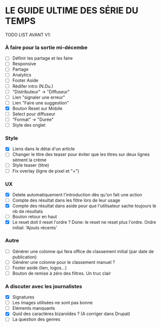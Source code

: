 # LE GUIDE ULTIME DES SÉRIE DU TEMPS ##

TODO LIST AVANT V1:

### À faire pour la sortie mi-décembe
- [ ] Définir les partage et les faire
- [ ] Responsive
- [ ] Partage
- [ ] Analytics
- [ ] Footer Aside
- [ ] Rédifer intro (N.Du.)
- [ ] "Distributeur" -> "Diffuseur"
- [ ] Lien "signaler une erreur"
- [ ] Lien "Faire une suggestion"
- [X] Bouton Reset sur Mobile
- [ ] Select pour diffuseur
- [ ] "Format" -> "Durée"
- [ ] Style des onglet

### Style
- [X] Liens dans le détai d'un article
- [ ] Changer le titre des teaser pour éviter que les titres sur deux lignes sèment la crème
- [ ] Style teaser (titre)
- [ ] Fix overlay (ligne de pixel et "+")

### UX
- [X] Delete automatiquement l'introduction dès qu'on fait une action
- [ ] Compte des résultat dans les filtre lors de leur usage
- [X] Compte des résultat dans aside pour que l'utilisateur sache toujours le nb de résultats
- [ ] Bouton retour en haut
- [X] Le reset doit il reset l'ordre ? Done: le reset ne reset plus l'ordre. Ordre initial: 'Ajouts récents'

### Autre
- [ ] Générer une colonne qui fera office de classement initial (par date de publication)
- [ ] Générer une colonne pour le classement manuel ?
- [ ] Footer aside (lien, logos...)
- [ ] Bouton de remise à zéro des filtres. Un truc clair

### A discuter avec les journalistes
- [X] Signatures
- [ ] Les images utilisées ne sont pas bonne
- [ ] Eléments manquants
- [X] Quid des caractères bizaroïdes ? (A corriger dans Drupal)
- [ ] La question des genres
